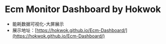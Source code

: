 # Ecm Monitor Dashboard by Hokwok

- 能耗数据可视化-大屏展示
- 展示地址：[https://hokwok.github.io/Ecm-Dashboard/](https://hokwok.github.io/Ecm-Dashboard/)
